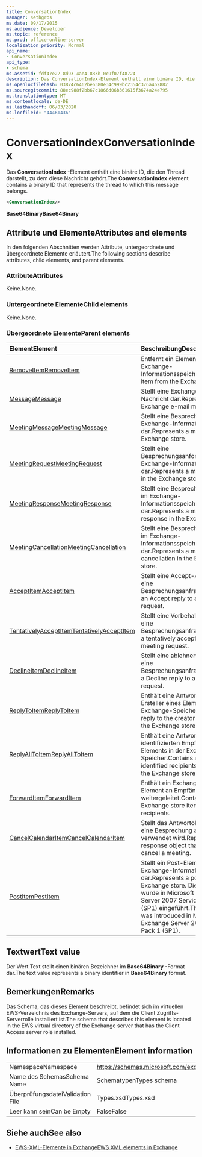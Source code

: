 ```yaml
---
title: ConversationIndex
manager: sethgros
ms.date: 09/17/2015
ms.audience: Developer
ms.topic: reference
ms.prod: office-online-server
localization_priority: Normal
api_name:
- ConversationIndex
api_type:
- schema
ms.assetid: fdf47e22-8d93-4ae4-883b-0c9f07f48724
description: Das ConversationIndex-Element enthält eine binäre ID, die den Thread darstellt, zu dem diese Nachricht gehört.
ms.openlocfilehash: 03874c6462be6380e34c999bc2354c376a462882
ms.sourcegitcommit: 88ec988f2bb67c1866d06b361615f3674a24e795
ms.translationtype: MT
ms.contentlocale: de-DE
ms.lasthandoff: 06/03/2020
ms.locfileid: "44461436"
---
```

# <a name="conversationindex"></a><span data-ttu-id="16c52-103">ConversationIndex</span><span class="sxs-lookup"><span data-stu-id="16c52-103">ConversationIndex</span></span>

<span data-ttu-id="16c52-104">Das **ConversationIndex** -Element enthält eine binäre ID, die den Thread darstellt, zu dem diese Nachricht gehört.</span><span class="sxs-lookup"><span data-stu-id="16c52-104">The **ConversationIndex** element contains a binary ID that represents the thread to which this message belongs.</span></span> 
  
```xml
<ConversationIndex/>
```

 <span data-ttu-id="16c52-105">**Base64Binary**</span><span class="sxs-lookup"><span data-stu-id="16c52-105">**Base64Binary**</span></span>
## <a name="attributes-and-elements"></a><span data-ttu-id="16c52-106">Attribute und Elemente</span><span class="sxs-lookup"><span data-stu-id="16c52-106">Attributes and elements</span></span>

<span data-ttu-id="16c52-107">In den folgenden Abschnitten werden Attribute, untergeordnete und übergeordnete Elemente erläutert.</span><span class="sxs-lookup"><span data-stu-id="16c52-107">The following sections describe attributes, child elements, and parent elements.</span></span>
  
### <a name="attributes"></a><span data-ttu-id="16c52-108">Attribute</span><span class="sxs-lookup"><span data-stu-id="16c52-108">Attributes</span></span>

<span data-ttu-id="16c52-109">Keine.</span><span class="sxs-lookup"><span data-stu-id="16c52-109">None.</span></span>
  
### <a name="child-elements"></a><span data-ttu-id="16c52-110">Untergeordnete Elemente</span><span class="sxs-lookup"><span data-stu-id="16c52-110">Child elements</span></span>

<span data-ttu-id="16c52-111">Keine.</span><span class="sxs-lookup"><span data-stu-id="16c52-111">None.</span></span>
  
### <a name="parent-elements"></a><span data-ttu-id="16c52-112">Übergeordnete Elemente</span><span class="sxs-lookup"><span data-stu-id="16c52-112">Parent elements</span></span>

|<span data-ttu-id="16c52-113">**Element**</span><span class="sxs-lookup"><span data-stu-id="16c52-113">**Element**</span></span>|<span data-ttu-id="16c52-114">**Beschreibung**</span><span class="sxs-lookup"><span data-stu-id="16c52-114">**Description**</span></span>|
|:-----|:-----|
|[<span data-ttu-id="16c52-115">RemoveItem</span><span class="sxs-lookup"><span data-stu-id="16c52-115">RemoveItem</span></span>](removeitem.md) <br/> |<span data-ttu-id="16c52-116">Entfernt ein Element aus dem Exchange-Informationsspeicher.</span><span class="sxs-lookup"><span data-stu-id="16c52-116">Removes an item from the Exchange store.</span></span>  <br/> |
|[<span data-ttu-id="16c52-117">Message</span><span class="sxs-lookup"><span data-stu-id="16c52-117">Message</span></span>](message-ex15websvcsotherref.md) <br/> |<span data-ttu-id="16c52-118">Stellt eine Exchange-E-Mail-Nachricht dar.</span><span class="sxs-lookup"><span data-stu-id="16c52-118">Represents an Exchange e-mail message.</span></span>  <br/> |
|[<span data-ttu-id="16c52-119">MeetingMessage</span><span class="sxs-lookup"><span data-stu-id="16c52-119">MeetingMessage</span></span>](meetingmessage.md) <br/> |<span data-ttu-id="16c52-120">Stellt eine Besprechung im Exchange-Informationsspeicher dar.</span><span class="sxs-lookup"><span data-stu-id="16c52-120">Represents a meeting in the Exchange store.</span></span>  <br/> |
|[<span data-ttu-id="16c52-121">MeetingRequest</span><span class="sxs-lookup"><span data-stu-id="16c52-121">MeetingRequest</span></span>](meetingrequest.md) <br/> |<span data-ttu-id="16c52-122">Stellt eine Besprechungsanforderung im Exchange-Informationsspeicher dar.</span><span class="sxs-lookup"><span data-stu-id="16c52-122">Represents a meeting request in the Exchange store.</span></span>  <br/> |
|[<span data-ttu-id="16c52-123">MeetingResponse</span><span class="sxs-lookup"><span data-stu-id="16c52-123">MeetingResponse</span></span>](meetingresponse.md) <br/> |<span data-ttu-id="16c52-124">Stellt eine Besprechungsantwort im Exchange-Informationsspeicher dar.</span><span class="sxs-lookup"><span data-stu-id="16c52-124">Represents a meeting response in the Exchange store.</span></span>  <br/> |
|[<span data-ttu-id="16c52-125">MeetingCancellation</span><span class="sxs-lookup"><span data-stu-id="16c52-125">MeetingCancellation</span></span>](meetingcancellation.md) <br/> |<span data-ttu-id="16c52-126">Stellt eine Besprechungsabsage im Exchange-Informationsspeicher dar.</span><span class="sxs-lookup"><span data-stu-id="16c52-126">Represents a meeting cancellation in the Exchange store.</span></span>  <br/> |
|[<span data-ttu-id="16c52-127">AcceptItem</span><span class="sxs-lookup"><span data-stu-id="16c52-127">AcceptItem</span></span>](acceptitem.md) <br/> |<span data-ttu-id="16c52-128">Stellt eine Accept-Antwort auf eine Besprechungsanfrage.</span><span class="sxs-lookup"><span data-stu-id="16c52-128">Represents an Accept reply to a meeting request.</span></span>  <br/> |
|[<span data-ttu-id="16c52-129">TentativelyAcceptItem</span><span class="sxs-lookup"><span data-stu-id="16c52-129">TentativelyAcceptItem</span></span>](tentativelyacceptitem.md) <br/> |<span data-ttu-id="16c52-130">Stellt eine Vorbehalt Antwort auf eine Besprechungsanfrage.</span><span class="sxs-lookup"><span data-stu-id="16c52-130">Represents a tentatively accepted reply to a meeting request.</span></span>  <br/> |
|[<span data-ttu-id="16c52-131">DeclineItem</span><span class="sxs-lookup"><span data-stu-id="16c52-131">DeclineItem</span></span>](declineitem.md) <br/> |<span data-ttu-id="16c52-132">Stellt eine ablehnen Antwort auf eine Besprechungsanfrage.</span><span class="sxs-lookup"><span data-stu-id="16c52-132">Represents a Decline reply to a meeting request.</span></span>  <br/> |
|[<span data-ttu-id="16c52-133">ReplyToItem</span><span class="sxs-lookup"><span data-stu-id="16c52-133">ReplyToItem</span></span>](replytoitem.md) <br/> |<span data-ttu-id="16c52-134">Enthält eine Antwort an den Ersteller eines Elements in der Exchange-Speicher.</span><span class="sxs-lookup"><span data-stu-id="16c52-134">Contains a reply to the creator of an item in the Exchange store.</span></span>  <br/> |
|[<span data-ttu-id="16c52-135">ReplyAllToItem</span><span class="sxs-lookup"><span data-stu-id="16c52-135">ReplyAllToItem</span></span>](replyalltoitem.md) <br/> |<span data-ttu-id="16c52-136">Enthält eine Antwort an alle identifizierten Empfänger eines Elements in der Exchange-Speicher.</span><span class="sxs-lookup"><span data-stu-id="16c52-136">Contains a reply to all identified recipients of an item in the Exchange store.</span></span>  <br/> |
|[<span data-ttu-id="16c52-137">ForwardItem</span><span class="sxs-lookup"><span data-stu-id="16c52-137">ForwardItem</span></span>](forwarditem.md) <br/> |<span data-ttu-id="16c52-138">Enthält ein Exchange-Speicher-Element an Empfänger weitergeleitet.</span><span class="sxs-lookup"><span data-stu-id="16c52-138">Contains an Exchange store item to forward to recipients.</span></span>  <br/> |
|[<span data-ttu-id="16c52-139">CancelCalendarItem</span><span class="sxs-lookup"><span data-stu-id="16c52-139">CancelCalendarItem</span></span>](cancelcalendaritem.md) <br/> |<span data-ttu-id="16c52-140">Stellt das Antwortobjekt, das Sie eine Besprechung absagen verwendet wird.</span><span class="sxs-lookup"><span data-stu-id="16c52-140">Represents the response object that is used to cancel a meeting.</span></span>  <br/> |
|[<span data-ttu-id="16c52-141">PostItem</span><span class="sxs-lookup"><span data-stu-id="16c52-141">PostItem</span></span>](postitem.md) <br/> |<span data-ttu-id="16c52-142">Stellt ein Post-Element im Exchange-Informationsspeicher dar.</span><span class="sxs-lookup"><span data-stu-id="16c52-142">Represents a post item in the Exchange store.</span></span> <span data-ttu-id="16c52-143">Dieses Element wurde in Microsoft Exchange Server 2007 Service Pack 1 (SP1) eingeführt.</span><span class="sxs-lookup"><span data-stu-id="16c52-143">This element was introduced in Microsoft Exchange Server 2007 Service Pack 1 (SP1).</span></span>  <br/> |
   
## <a name="text-value"></a><span data-ttu-id="16c52-144">Textwert</span><span class="sxs-lookup"><span data-stu-id="16c52-144">Text value</span></span>

<span data-ttu-id="16c52-145">Der Wert Text stellt einen binären Bezeichner im **Base64Binary** -Format dar.</span><span class="sxs-lookup"><span data-stu-id="16c52-145">The text value represents a binary identifier in **Base64Binary** format.</span></span> 
  
## <a name="remarks"></a><span data-ttu-id="16c52-146">Bemerkungen</span><span class="sxs-lookup"><span data-stu-id="16c52-146">Remarks</span></span>

<span data-ttu-id="16c52-147">Das Schema, das dieses Element beschreibt, befindet sich im virtuellen EWS-Verzeichnis des Exchange-Servers, auf dem die Client Zugriffs-Serverrolle installiert ist.</span><span class="sxs-lookup"><span data-stu-id="16c52-147">The schema that describes this element is located in the EWS virtual directory of the Exchange server that has the Client Access server role installed.</span></span>
  
## <a name="element-information"></a><span data-ttu-id="16c52-148">Informationen zu Elementen</span><span class="sxs-lookup"><span data-stu-id="16c52-148">Element information</span></span>

|||
|:-----|:-----|
|<span data-ttu-id="16c52-149">Namespace</span><span class="sxs-lookup"><span data-stu-id="16c52-149">Namespace</span></span>  <br/> |https://schemas.microsoft.com/exchange/services/2006/types  <br/> |
|<span data-ttu-id="16c52-150">Name des Schemas</span><span class="sxs-lookup"><span data-stu-id="16c52-150">Schema Name</span></span>  <br/> |<span data-ttu-id="16c52-151">Schematypen</span><span class="sxs-lookup"><span data-stu-id="16c52-151">Types schema</span></span>  <br/> |
|<span data-ttu-id="16c52-152">Überprüfungsdatei</span><span class="sxs-lookup"><span data-stu-id="16c52-152">Validation File</span></span>  <br/> |<span data-ttu-id="16c52-153">Types.xsd</span><span class="sxs-lookup"><span data-stu-id="16c52-153">Types.xsd</span></span>  <br/> |
|<span data-ttu-id="16c52-154">Leer kann sein</span><span class="sxs-lookup"><span data-stu-id="16c52-154">Can be Empty</span></span>  <br/> |<span data-ttu-id="16c52-155">False</span><span class="sxs-lookup"><span data-stu-id="16c52-155">False</span></span>  <br/> |
   
## <a name="see-also"></a><span data-ttu-id="16c52-156">Siehe auch</span><span class="sxs-lookup"><span data-stu-id="16c52-156">See also</span></span>



- [<span data-ttu-id="16c52-157">EWS-XML-Elemente in Exchange</span><span class="sxs-lookup"><span data-stu-id="16c52-157">EWS XML elements in Exchange</span></span>](ews-xml-elements-in-exchange.md)

